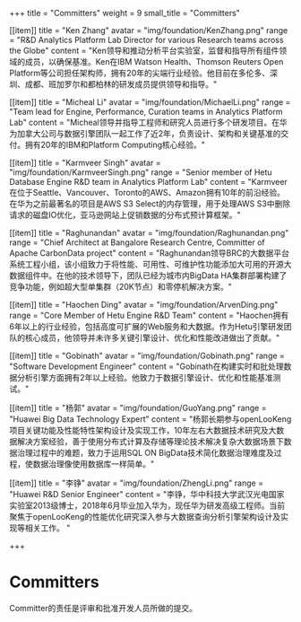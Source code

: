 +++
title = "Committers"
weight = 9
small_title = "Committers"

[[item]]
    title = "Ken Zhang"
    avatar = "img/foundation/KenZhang.png"
    range = "R&D Analytics Platform Lab Director for various Research teams across the Globe"
    content = "Ken领导和推动分析平台实验室，监督和指导所有组件领域的成员，以确保基准。Ken在IBM Watson Health、Thomson Reuters Open Platform等公司担任架构师，拥有20年的尖端行业经验。他目前在多伦多、深圳、成都、班加罗尔和都柏林的研发成员提供领导和指导。"

[[item]]
    title = "Micheal Li"
    avatar = "img/foundation/MichaelLi.png"
    range = "Team lead for Engine, Performance, Curation teams in Analytics Platform Lab"
    content = "Micheal领导并指导工程师和研究人员进行多个研发项目。在华为加拿大公司与数据引擎团队一起工作了近2年，负责设计、架构和关键基准的交付。拥有20年的IBM和Platform Computing核心经验。"

[[item]]
    title = "Karmveer Singh"
    avatar = "img/foundation/KarmveerSingh.png"
    range = "Senior member of Hetu Database Engine R&D team in Analytics Platform Lab"
    content = "Karmveer在位于Seattle、Vancouver、Toronto的AWS、Amazon拥有10年的前沿经验。在华为之前最著名的项目是AWS S3 Select的内存管理，用于处理AWS S3中删除请求的磁盘IO优化，亚马逊网站上促销数据的分布式预计算框架。"

[[item]]
    title = "Raghunandan"
    avatar = "img/foundation/Raghunandan.png"
    range = "Chief Architect at Bangalore Research Centre, Committer of Apache CarbonData project"
    content = "Raghunandan领导BRC的大数据平台系统工程小组，该小组致力于将性能、可用性、可维护性功能添加大可用的开源大数据组件中。在他的技术领导下，团队已经为城市内BigData HA集群部署构建了竞争功能，例如超大型单集群（20K节点）和零停机解决方案。"

[[item]]
    title = "Haochen Ding"
    avatar = "img/foundation/ArvenDing.png"
    range = "Core Member of Hetu Engine R&D Team"
    content = "Haochen拥有6年以上的行业经验，包括高度可扩展的Web服务和大数据。作为Hetu引擎研发团队的核心成员，他领导并未许多关键引擎设计、优化和性能改进做出了贡献。"
    
[[item]]
    title = "Gobinath"
    avatar = "img/foundation/Gobinath.png"
    range = "Software Development Engineer"
    content = "Gobinath在构建实时和批处理数据分析引擎方面拥有2年以上经验。他致力于数据引擎设计、优化和性能基准测试。"


[[item]]
    title = "杨郭"
    avatar = "img/foundation/GuoYang.png"
    range = "Huawei Big Data Technology Expert"
    content = "杨郭长期参与openLooKeng项目关键功能及性能特性架构设计及实现工作，10年左右大数据技术研究及大数据解决方案经验，善于使用分布式计算及存储等理论技术解决复杂大数据场景下数据治理过程中的难题，致力于运用SQL ON BigData技术简化数据治理难度及过程，使数据治理像使用数据库一样简单。"

[[item]]
    title = "李铮"
    avatar = "img/foundation/ZhengLi.png"
    range = "Huawei R&D Senior Engineer"
    content = "李铮，华中科技大学武汉光电国家实验室2013级博士，2018年6月毕业加入华为，现任华为研发高级工程师。当前聚焦于openLooKeng的性能优化研究深入参与大数据查询分析引擎架构设计及实现等相关工作。 "

+++


# Committers 

Committer的责任是评审和批准开发人员所做的提交。



